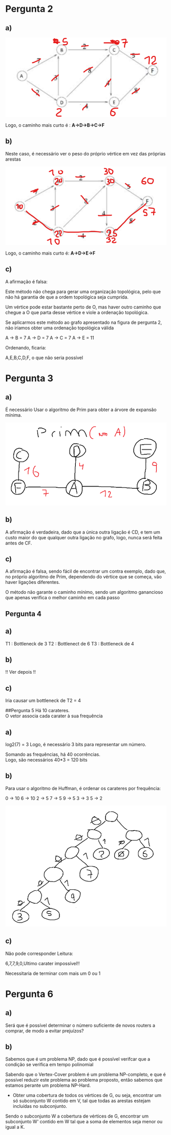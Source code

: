 # Pergunta 2

## a)
![Dikjstra](2a.png)

Logo, o caminho mais curto é :
**A->D->B->C->F**

## b)

Neste caso, é necessário ver o peso do próprio vértice em vez das próprias arestas

![Dikjstra2](2b.png)

Logo, o caminho mais curto é:
**A->D->E->F**

## c)

A afirmação é falsa:

Este método não chega para gerar uma organização topológica, pelo que não há garantia de que a ordem topológica seja cumprida.

Um vértice pode estar bastante perto de O, mas haver outro caminho que chegue a O que parta desse vértice e viole a ordenação topológica.

Se aplicarmos este método ao grafo apresentado na figura de pergunta 2, não iriamos obter uma ordenação topológica válida

A -> B = 7
A -> D = 7
A -> C = 7
A -> E = 11

Ordenando, ficaria:

A,E,B,C,D,F, o que não seria possível

# Pergunta 3

## a)
É necessário Usar o algoritmo de Prim para obter a árvore de expansão mínima.

![Prim](3a.png)

## b)

A afirmação é verdadeira, dado que a única outra ligação é CD, e tem um custo maior do que qualquer outra ligação no grafo, logo, nunca será feita antes de CF.

## c)

A afirmação é falsa, sendo fácil de encontrar um contra exemplo, dado que, no próprio algoritmo de Prim, dependendo do vértice que se começa, vão haver ligações diferentes.

O método não garante o caminho mínimo, sendo um algoritmo ganancioso que apenas verifica o melhor caminho em cada passo

## Pergunta 4

## a)

T1 : Bottleneck de 3
T2 : Bottlenect de 6
T3 : Bottleneck de 4

## b)

!! Ver depois !!

## c)

Iria causar um bottleneck de T2 = 4



##Pergunta 5
Há 10 carateres.  
O vetor associa cada carater à sua frequência
## a)

log2(7) = 3
Logo, é necessário 3 bits para representar um número.  

Somando as frequências, há 40 ocorrências.  
Logo, são necessários  40*3 = 120 bits

## b)
Para usar o algoritmo de Huffman, é ordenar os carateres por frequência:

0 -> 10
6 -> 10
2 -> 5
7 -> 5
9 -> 5
3 -> 3
5 -> 2

![Huffman](5b.png)

## c)

Não pode corresponder
Leitura:

6,7,7,9,0,Ultimo carater impossível!!

Necessitaria de terminar com mais um 0 ou 1

# Pergunta 6

## a)
Será que é possível determinar o número suficiente de novos routers a comprar, de modo a evitar prejuízos?

## b)
Sabemos que é um problema NP, dado que é possível verifcar que a condição se verifica em tempo polinomial

Sabendo que o Vertex-Cover problem é um problema NP-completo, e que é possível reduzir este problema ao problema proposto, então sabemos que estamos perante um problema NP-Hard.

- Obter uma cobertura de todos os vértices de G, ou seja, encontrar um só subconjunto W contido em V, tal que todas as arestas estejam incluídas no subconjunto.

Sendo o subconjunto W a cobertura de vértices de G, encontrar um subconjunto W' contido em W tal que a soma de elementos seja menor ou igual a K.
